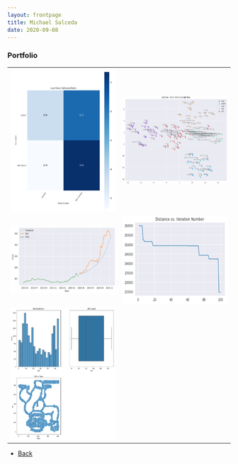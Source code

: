 ```yaml
---
layout: frontpage
title: Michael Salceda
date: 2020-09-08
---
```


### <a name="Portfolio"></a>Portfolio

<table class="wide">
<tr>
    <td class="left">
        <a href="pages/portfolio_pages/seas6401_hw3_capstone.html">
            <img src="assets/pics/portfolio_pics/seas6401_hw3_capstone.png" alt="SEAS 6401 HW3 Confusion Matrix" title="SEAS 6401 HW3 Confusion Matrix" style="width:325px;height:325px;"/>
        </a>
    </td>
    <td class="right">
        <a href="pages/portfolio_pages/seas6401_final_project.html">
            <img src="assets/pics/portfolio_pics/seas6401_final_project.png" alt="SEAS 6401 Word2Vec Graph" title="SEAS 6401 Word2Vec Graph" style="width:350px;height:200px;"/>
        </a>
    </td>
</tr>
<tr>
    <td class="left">
        <a href="pages/portfolio_pages/emse6574_hw9_timeseries.html">
            <img src="assets/pics/portfolio_pics/emse6574_hw9_timeseries.png" alt="EMSE 6574 Time Series Analysis" title="EMSE 6574 Time Series Analysis" style="width:350px;height:150px;"/>
        </a>
    </td>
    <td class="right">
        <a href="pages/portfolio_pages/emse6574_hw8_genetic_algo.html">
            <img src="assets/pics/portfolio_pics/emse6574_hw8_genetic_algo.png" alt="EMSE 6574 Genetic Algorithm" title="EMSE 6574 Genetic Algorithm" style="width:325px;height:200px;"/>
        </a>
    </td>
</tr>
<tr>
    <td class="left">
        <a href="pages/portfolio_pages/emse6574_hw4_gorilla.html">
            <img src="assets/pics/portfolio_pics/emse6574_hw4_data_pitfalls.png" alt="EMSE 6574 Gorilla" title="EMSE 6574 Gorilla" style="width:325px;height:300px;"/>
        </a>
    </td>
</tr>
</table>

<div class="navbar">
    <div class="navbar-inner">
        <ul class="nav">
            <li><a href="index.html">Back</a></li>
        </ul>
    </div>
</div>

